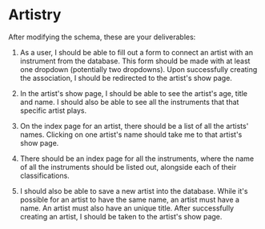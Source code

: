 # Artistry
<!-- Today, you have been tasked with building out a Rails application for a music studio! -->
<!-- 
The purpose of this application is to log the artists in the database with the instruments that they play. This music studio only works with the best of the best, so every one of their artists can play multiple instruments. But keep in mind that with popular instruments (drums, guitar, bag pipes), there can be multiple artists playing them. -->
<!-- 
At this point, you should be considering the relationship between an `Artist` instance and an `Instrument` instance. How would an artist keep track of all the instruments that they play and how would you know about all the artists playing a specific instrument? -->

<!-- Some parts of the application have already been built out for you and you should be able to run `rails db:migrate` and `rails db:seed`. However, consider how you might change the schema to build out the relationship as stated above. -->

<!--  -->

<!--  Artist -< ArtistInstrument >- Instrument -->          

<!--  -->

After modifying the schema, these are your deliverables:

1) As a user, I should be able to fill out a form to connect an artist with an instrument from the database. This form should be made with at least one dropdown (potentially two dropdowns). Upon successfully creating the association, I should be redirected to the artist's show page.

<!--  

            app/views/artist_instruments/:
                new.html.erb                                
                    dropdown with list of instruments 
                    redirect to artist's 'show' page     

--> 


2) In the artist's show page, I should be able to see the artist's age, title and name. I should also be able to see all the instruments that that specific artist plays.

<!--  

            app/views/artists/show.html.erb:
                artist's:
                    name                                    DONE
                    title                                   DONE
                    age                                     DONE
                    list of all artist's instruments        IN PROGRESS

--> 

3) On the index page for an artist, there should be a list of all the artists' names. Clicking on one artist's name should take me to that artist's show page.

<!-- 

            app/views/artists/index.html.erb: 
                list of all artists' names                  DONE
                    links to each artist                    DONE
 -->

4) There should be an index page for all the instruments, where the name of all the instruments should be listed out, alongside each of their classifications.

<!--  

            app/views/instruments/index.html.erb:
                list of all instruments':
                    name                                    DONE
                    classification                          DONE
                    
-->

5) I should also be able to save a new artist into the database. While it's possible for an artist to have the same name, an artist must have a name. An artist must also have an unique title. After successfully creating an artist, I should be taken to the artist's show page.

<!--  

            app/views/artists/new.html.erb:
                create
            validates :name, presence: true                 DONE
            validates :title, presence: true                DONE
            validates :title, uniqueness: true              DONE
                    redirect to artist's 'show' page        DONE
                    render :new                             DONE

-->